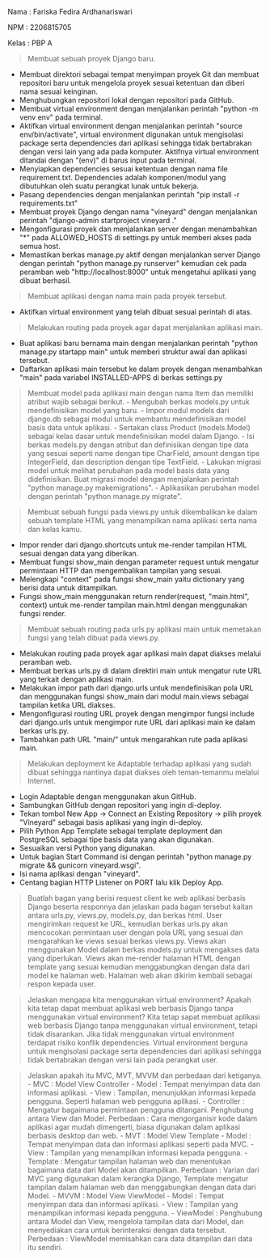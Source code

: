 Nama    : Fariska Fedira Ardhanariswari

NPM     : 2206815705

Kelas   : PBP A

> Membuat sebuah proyek Django baru.
   - Membuat direktori sebagai tempat menyimpan proyek Git dan membuat repositori baru untuk mengelola proyek sesuai ketentuan dan diberi nama sesuai keinginan.
   - Menghubungkan repositori lokal dengan repositori pada GitHub.
   - Membuat virtual environment dengan menjalankan perintah "python -m venv env" pada terminal.
   - Aktifkan virtual environment dengan menjalankan perintah "source env/bin/activate", virtual environment digunakan untuk mengisolasi package serta dependencies dari aplikasi sehingga tidak bertabrakan dengan versi lain yang ada pada komputer. Aktifnya virtual environment ditandai dengan "(env)" di barus input pada terminal.
   - Menyiapkan dependencies sesuai ketentuan dengan nama file requirement.txt. Dependencies adalah komponen/modul yang dibutuhkan oleh suatu perangkat lunak untuk bekerja.
   - Pasang dependencies dengan menjalankan perintah "pip install -r requirements.txt"
   - Membuat proyek Django dengan nama "vineyard" dengan menjalankan perintah "django-admin startproject vineyard ."
   - Mengonfigurasi proyek dan menjalankan server dengan menambahkan "*" pada ALLOWED_HOSTS di settings.py untuk memberi akses pada semua host.
   - Memastikan berkas manage.py aktif dengan menjalankan server Django dengan perintah "python manage.py runserver" kemudian cek pada peramban web "http://localhost:8000" untuk mengetahui aplikasi yang dibuat berhasil.

> Membuat aplikasi dengan nama main pada proyek tersebut.
   - Aktifkan virtual environment yang telah dibuat sesuai perintah di atas.

> Melakukan routing pada proyek agar dapat menjalankan aplikasi main.
   - Buat aplikasi baru bernama main dengan menjalankan perintah "python manage.py startapp main" untuk memberi struktur awal dan aplikasi tersebut.
   - Daftarkan aplikasi main tersebut ke dalam proyek dengan menambahkan "main" pada variabel INSTALLED-APPS di berkas settings.py

> Membuat model pada aplikasi main dengan nama Item dan memiliki atribut wajib sebagai berikut.
    - Mengubah berkas models.py untuk mendefinisikan model yang baru.
    - Impor modul models dari django.db sebagai modul untuk membantu mendefinisikan model basis data untuk aplikasi.
    - Sertakan class Product (models.Model) sebagai kelas dasar untuk mendefinisikan model dalam Django.
    - Isi berkas models.py dengan atribut dan definisikan dengan tipe data yang sesuai seperti name dengan tipe CharField, amount dengan tipe IntegerField, dan description dengan tipe TextField.
    - Lakukan migrasi model untuk melihat perubahan pada model basis data yang didefinisikan. Buat migrasi model dengan menjalankan perintah "python manage.py makemigrations".
    - Aplikasikan perubahan model dengan perintah "python manage.py migrate".

>  Membuat sebuah fungsi pada views.py untuk dikembalikan ke dalam sebuah template HTML yang menampilkan nama aplikasi serta nama dan kelas kamu.
   - Impor render dari django.shortcuts untuk me-render tampilan HTML sesuai dengan data yang diberikan.
   - Membuat fungsi show_main dengan parameter request untuk mengatur permintaan HTTP dan mengembalikan tampilan yang sesuai.
   - Melengkapi "context" pada fungsi show_main yaitu dictionary yang berisi data untuk ditampilkan.
   - Fungsi show_main menggunakan return render(request, "main.html", context) untuk me-render tampilan main.html dengan menggunakan fungsi render.

> Membuat sebuah routing pada urls.py aplikasi main untuk memetakan fungsi yang telah dibuat pada views.py.
   - Melakukan routing pada proyek agar aplikasi main dapat diakses melalui peramban web.
   - Membuat berkas urls.py di dalam direktiri main untuk mengatur rute URL yang terkait dengan aplikasi main.
   - Melakukan impor path dari django.urls untuk mendefinisikan pola URL dan menggunakan fungsi show_main dari modul main.views sebagai tampilan ketika URL diakses.
   - Mengonfigurasi routing URL proyek dengan mengimpor fungsi include dari django.urls untuk mengimpor rute URL dari aplikasi main ke dalam berkas urls.py.
   - Tambahkan path URL "main/" untuk mengarahkan rute pada aplikasi main.

> Melakukan deployment ke Adaptable terhadap aplikasi yang sudah dibuat sehingga nantinya dapat diakses oleh teman-temanmu melalui Internet.
   - Login Adaptable dengan menggunakan akun GitHub.
   - Sambungkan GitHub dengan repositori yang ingin di-deploy.
   - Tekan tombol New App -> Connect an Existing Repository -> pilih proyek "Vineyard" sebagai basis aplikasi yang ingin di-deploy.
   - Pilih Python App Template sebagai template deployment dan PostgreSQL sebagai tipe basis data yang akan digunakan.
   - Sesuaikan versi Python yang digunakan.
   - Untuk bagian Start Command isi dengan perintah "python manage.py migrate && gunicorn vineyard.wsgi".
   - Isi nama aplikasi dengan "vineyard".
   - Centang bagian HTTP Listener on PORT lalu klik Deploy App.

> Buatlah bagan yang berisi request client ke web aplikasi berbasis Django beserta responnya dan jelaskan pada bagan tersebut kaitan antara urls.py, views.py, models.py, dan berkas html.
    User mengirimkan request ke URL, kemudian berkas urls.py akan mencocokan permintaan user dengan pola URL yang sesuai dan mengarahkan ke views sesuai berkas views.py. Views akan menggunakan Model dalam berkas models.py untuk mengakses data yang diperlukan. Views akan me-render halaman HTML dengan template yang sesuai kemudian menggabungkan dengan data dari model ke halaman web. Halaman web akan dikirim kembali sebagai respon kepada user.


> Jelaskan mengapa kita menggunakan virtual environment? Apakah kita tetap dapat membuat aplikasi web berbasis Django tanpa menggunakan virtual environment?
    Kita tetap sapat membuat aplikasi web berbasis Django tanpa menggunakan virtual environment, tetapi tidak disarankan. Jika tidak menggunakan virtual environment terdapat risiko konflik dependencies. Virtual environment berguna untuk mengisolasi package serta dependencies dari aplikasi sehingga tidak bertabrakan dengan versi lain pada perangkat user.

> Jelaskan apakah itu MVC, MVT, MVVM dan perbedaan dari ketiganya.
    - MVC : Model View Controller
        - Model : Tempat menyimpan data dan informasi aplikasi.
        - View : Tampilan, menunjukkan informasi kepada pengguna. Seperti halaman web pengguna aplikasi.
        - Controller : Mengatur bagaimana permintaan pengguna ditangani. Penghubung antara View dan Model.
        Perbedaan : Cara mengorganisir kode dalam aplikasi agar mudah dimengerti, biasa digunakan dalam aplikasi berbasis desktop dan web.
    - MVT : Model View Template
        - Model : Tempat menyimpan data dan informasi aplikasi seperti pada MVC.
        - View : Tampilan yang menampilkan informasi kepada pengguna.
        - Template : Mengatur tampilan halaman web dan menentukan bagaimana data dari Model akan ditampilkan.
        Perbedaan : Varian dari MVC yang digunakan dalam kerangka Django, Template mengatur tampilan dalam halaman web dan menggabungkan dengan data dari Model.
    - MVVM : Model View ViewModel
        - Model : Tempat menyimpan data dan informasi aplikasi.
        - View : Tampilan yang menampilkan informasi kepada pengguna.
        - ViewModel : Penghubung antara Model dan View, mengelola tampilan data dari Model, dan menyediakan cara untuk berinteraksi dengan data tersebut.
        Perbedaan : ViewModel memisahkan cara data ditampilan dari data itu sendiri.